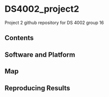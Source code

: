 # DS4002_project2
Project 2 github repository for DS 4002 group 16

## Contents


## Software and Platform


## Map


## Reproducing Results
